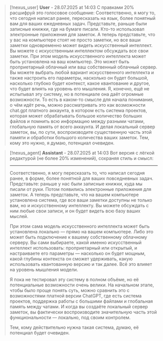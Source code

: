 >[!nexus_user] **User** - 28.07.2025 at 14:03
> С правками 20% расшифруй это голосовое сообщение: Соответственно, я могу то, что сегодня написал ранее, пересказать на язык, более понятный вам для ваших ежедневных задач. Представьте, раньше были записные книжки, где на бумаге писали. Кто-то использовал электронные приложения для заметок. А теперь представьте, что у вас на компьютере стоят не просто заметки, но все ваши заметки одновременно может видеть искусственный интеллект. Вы можете с искусственным интеллектом обсуждать все свои заметки. При этом модель искусственного интеллекта может быть установлена на ваш компьютер. Это может быть проприетарный облачный или ваш собственный облачный сервер. Вы можете выбрать любой вариант искусственного интеллекта и также настроить его параметры, насколько он будет большой, насколько глубоко будет контекст, какое квантование и другое, что будет влиять на уровень его мышления. Я, конечно, ещё не испытывал эту систему, но в потенциале она даёт огромные возможности. То есть в каком-то смысле для начала понимания, о чём идёт речь, можно рассматривать это как возможности chat.gpt платного аккаунта, в котором есть система проектов, которая может обрабатывать большое количество больших файлов и помнить всю информацию между разными чатами, глобальную память от всего аккаунта. И делая локальный сервер заметок, вы, по сути, воспроизводите существенную часть этой памяти и обработки большого количества ваших заметок. Тем, кому это нужно, я думаю, потенциал очевиден.
<!-- UID: 5a05f1e3-c02a-4606-8d01-9166e87e4d2b -->




>[!nexus_agent] **Assistant** - 28.07.2025 at 14:03
> Вот версия с лёгкой редактурой (не более 20% изменений), сохраняя стиль и смысл:
> 
> ---
> 
> Соответственно, я могу пересказать то, что написал сегодня ранее, в форме, более понятной для ваших повседневных задач. Представьте: раньше у нас были записные книжки, куда мы писали от руки. Потом появились электронные приложения для заметок. А теперь представьте, что на вашем компьютере установлена система, где все ваши заметки доступны не только вам, но и искусственному интеллекту. Вы можете обсуждать с ним любые свои записи, и он будет видеть всю базу ваших мыслей.
> 
> При этом сама модель искусственного интеллекта может быть установлена локально — прямо на вашем компьютере. Либо это может быть подключение к вашему собственному облачному серверу. Вы сами выбираете, какой именно искусственный интеллект использовать: проприетарный или открытый, и настраиваете его параметры — насколько он будет мощным, какой глубины контекста он сможет удерживать, какую использовать квантованную версию и так далее. Всё это влияет на уровень мышления модели.
> 
> Я пока не тестировал эту систему в полном объёме, но её потенциальные возможности очень велики. На начальном этапе, чтобы было проще понять суть, можно сравнить это с возможностями платной версии ChatGPT, где есть система проектов, поддержка работы с большими файлами и глобальная память между чатами. И когда вы создаёте локальный сервер заметок, вы фактически воспроизводите значительную часть этой функциональности — локально, под своим контролем.
> 
> Тем, кому действительно нужна такая система, думаю, её потенциал будет очевиден.
<!-- UID: 0028fd6a-4bcb-4cde-9b8f-1da63c2723fa -->